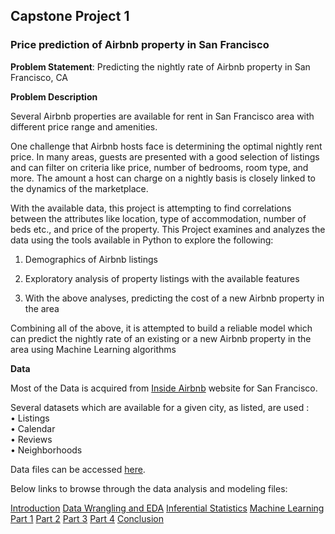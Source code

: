 ## Capstone Project 1
### Price prediction of Airbnb property in San Francisco 

**Problem Statement**:
 Predicting the nightly rate of Airbnb property in San Francisco, CA

				
**Problem Description**

Several Airbnb properties are available for rent in San Francisco area with different price range and amenities. 
			
One challenge that Airbnb hosts face is determining the optimal nightly rent price. In many areas, guests are presented with a good selection of listings and can filter on criteria like price, number of bedrooms, room type, and more. The amount a host can charge on a nightly basis is closely linked to the dynamics of the marketplace. 

With the available data, this project is attempting to find correlations between the attributes like location, type of accommodation, number of beds etc., and price of the property. This Project examines and analyzes the data using the tools available in Python to explore the following:	
1.	Demographics of Airbnb listings
 						
2.	Exploratory analysis of property listings with the available features
 						
3.	With the above analyses, predicting the cost of a new Airbnb property in the area
 							 					
Combining all of the above, it is attempted to build a reliable model which can predict the nightly rate of an existing or a new Airbnb property in the area using Machine Learning algorithms	
		

**Data**

Most of the Data is acquired from [Inside Airbnb](http://insideairbnb.com/get-the-data.html) website for San Francisco.<br/>

Several datasets which are available for a given city, as listed, are used :<br/>
•	Listings<br/>
•	Calendar<br/>
•	Reviews<br/>
•	Neighborhoods<br/>


Data files can be accessed [here](https://github.com/vamsitekumalla/Springboard_datascience/tree/master/capstone_projects/Data).

Below links to browse through the data analysis and modeling files:

[Introduction](https://github.com/vamsitekumalla/Springboard_datascience/blob/master/capstone_projects/Analysis%20and%20Modeling/Introduction.ipynb)
[Data Wrangling and EDA](https://github.com/vamsitekumalla/Springboard_datascience/blob/master/capstone_projects/Analysis%20and%20Modeling/Data_Wrangling_and_EDA.ipynb)
[Inferential Statistics](https://github.com/vamsitekumalla/Springboard_datascience/blob/master/capstone_projects/Analysis%20and%20Modeling/Inferential_Statistics.ipynb)
[Machine Learning](https://github.com/vamsitekumalla/Springboard_datascience/blob/master/capstone_projects/Analysis%20and%20Modeling/Machine_Learning_part_1.ipynb)
[Part 1](https://github.com/vamsitekumalla/Springboard_datascience/blob/master/capstone_projects/Analysis%20and%20Modeling/Machine_Learning_part_1.ipynb)
[Part 2](https://github.com/vamsitekumalla/Springboard_datascience/blob/master/capstone_projects/Analysis%20and%20Modeling/Machine_Learning_part_2.ipynb)
[Part 3](https://github.com/vamsitekumalla/Springboard_datascience/blob/master/capstone_projects/Analysis%20and%20Modeling/Machine_Learning_part_3.ipynb)
[Part 4](https://github.com/vamsitekumalla/Springboard_datascience/blob/master/capstone_projects/Analysis%20and%20Modeling/Machine_Learning_part_4.ipynb)
[Conclusion](https://github.com/vamsitekumalla/Springboard_datascience/blob/master/capstone_projects/Analysis%20and%20Modeling/Machine_Learning_part_4.ipynb)


